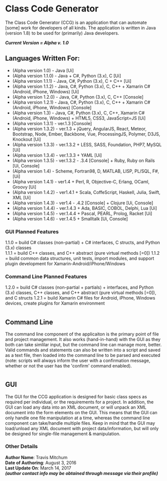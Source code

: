 # Class Code Generator
The Class Code Generator (CCG) is an application that can automate [some] work for developers of all kinds.  The application is written in Java (version 1.8) to be used for (primarily) Java developers.

_**Current Version = Alpha v. 1.0**_

## Languages Written For:
* (Alpha version 1.0) - Java [Ui]
* (Alpha version 1.1.0) - Java + C#, Python (3.x), C [Ui]
* (Alpha version 1.1.1) - Java, C#, Python (3.x), C + C++ [Ui]
* (Alpha version 1.1.2) - Java, C#, Python (3.x), C, C++ + Xamarin C# (Android, iPhone, Windows) [Ui]
* (Alpha version 1.2.0) - Java, C#, Python (3.x), C, C++ [Console]
* (Alpha version 1.2.1) - Java, C#, Python (3.x), C, C++ + Xamarin C# (Android, iPhone, Windows) [Console]
* (Alpha version 1.3) - Java, C#, Python (3.x), C, C++, Xamarin C# (Android, iPhone, Windows) + HTML5, CSS3, JavaScript=JS [Ui]
* (Alpha version 1.3.1) - ver.1.3 [Console]
* (Alpha version 1.3.2) - ver.1.3 + jQuery, AngularJS, React, Meteor, Bootstrap, Node, Ember, Backbone, Vue, ProcessingJS, Polymer, D3JS, Knockout [Ui]
* (Alpha version 1.3.3) - ver.1.3.2 + LESS, SASS, Foundation, PHP7, MySQL [Ui]
* (Alpha version 1.3.4) - ver.1.3.3 + YAML [Ui]
* (Alpha version 1.3.5) - ver.1.3.2 - .3.4 [Console] + Ruby, Ruby on Rails [Ui, Console]
* (Alpha version 1.4) - Scheme, Fortran98, D, MATLAB, LISP, PL/SQL, F#, [Ui]
* (Alpha version 1.4.1) - ver1.4 + Perl, R, Objective-C, Erlang, OCaml, Groovy [Ui]
* (Alpha version 1.4.2) - ver1.4.1 + Scala, CoffeScript, Haskell, Julia, Swift, XML [Ui]
* (Alpha version 1.4.3) - ver1.4 - .4.2 [Console] + Clojure [Ui, Console]
* (Alpha version 1.4.4) - ver.1.4.3 + Ada, BASIC, COBOL, Delphi, Lua [Ui]
* (Alpha version 1.4.5) - ver.1.4.4 + Pascal, PEARL, Prolog, Racket [Ui]
* (Alpha version 1.4.6) - ver.1.4.5 + Smalltalk [Ui, Console]


### GUI Planned Features
1.1.0 = build C# classes (non-partial) + C# interfaces, C structs, and Python (3.x) classes  
1.1.1 = build C++ classes, and C++ abstract (pure virtual methods [=0])
1.1.2 = build common data structures, unit tests, import modules, and support plugin development for Xamarin-Android/iPhone/Windows

### Command Line Planned Features
1.2.0 = build C# classes (non-partial + partials) + interfaces, and Python (3.x) classes,  C++ classes, and C++ abstract (pure virtual methods [=0]), and C structs
1.2.1 = build Xamarin C# files for Android, iPhone, Windows devices, create plugins for Xamarin environment

#
## Command Line
The command line component of the applicaiton is the primary point of file and project management.  It also works (hand-in-hand) with the GUI as they both can take simlilar input, but the command line can manage more, better.  Valid commands and statements can also be written into a script and saved as a text file, then loaded into the command line to be parsed and executed (note: scripts will always inform the user with a confirmation message, whether or not the user has the 'confirm' command enabled).

#
## GUI
The GUI for the CCG application is designed for basic class specs as required per individual, or the requirements for a project.  In addition, the GUI can load any data into an XML document, or will unpack an XML document into the form elements on the GUI.  This means that the GUI can only handle one file manipulation at a time, whereas the command line component can take/handle multiple files.  Keep in mind that the GUI may load/unload any XML document with project data/information, but will only be designed for single-file management & manipulation.

### Other Details
**Author Name**:  Travis Mitchum  
**Date of Authoring**:  August 3, 2016  
**Last Update On**:  March 14, 2017  
_**(author contact info may be obtained through message via their profile)**_
